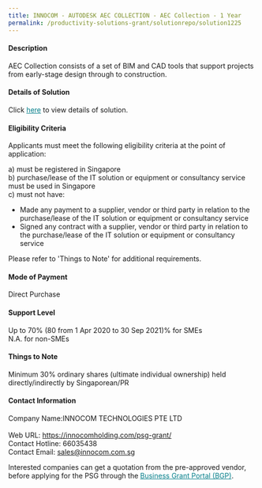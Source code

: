 ```yaml
---
title: INNOCOM - AUTODESK AEC COLLECTION - AEC Collection - 1 Year
permalink: /productivity-solutions-grant/solutionrepo/solution1225
---
```


#### Description

AEC Collection consists of a set of BIM and CAD tools that support projects from early-stage design through to construction.

#### Details of Solution

Click <a href='https://govassist.gobusiness.gov.sg/images/psg/Desensitised_Innocom_-_AEC_Collection_Annex_3_CR_wef_19_Nov_2020_Part_1.pdf' style='color:#037e8a'>here</a> to view details of solution.

#### Eligibility Criteria

Applicants must meet the following eligibility criteria at the point of application:

a) must be registered in Singapore <br>
b) purchase/lease of the IT solution or equipment or consultancy service must be used in Singapore <br>
c) must not have:
- Made any payment to a supplier, vendor or third party in relation to the purchase/lease of the IT solution or equipment or consultancy service
- Signed any contract with a supplier, vendor or third party in relation to the purchase/lease of the IT solution or equipment or consultancy service

Please refer to 'Things to Note' for additional requirements.

#### Mode of Payment
Direct Purchase

#### Support Level
Up to 70% (80 from 1 Apr 2020 to 30 Sep 2021)% for SMEs <br>
N.A. for non-SMEs

#### Things to Note
Minimum 30% ordinary shares (ultimate individual ownership) held directly/indirectly by Singaporean/PR

#### Contact Information
Company Name:INNOCOM TECHNOLOGIES PTE LTD  <br>Web URL: https://innocomholding.com/psg-grant/ <br>Contact Hotline: 66035438 <br>Contact Email: sales@innocom.com.sg <br>

Interested companies can get a quotation from the pre-approved vendor, before applying for the PSG through the <a target='_blank' style='color:#037e8a' href='https://www.businessgrants.gov.sg/'>Business Grant Portal (BGP)</a>.

